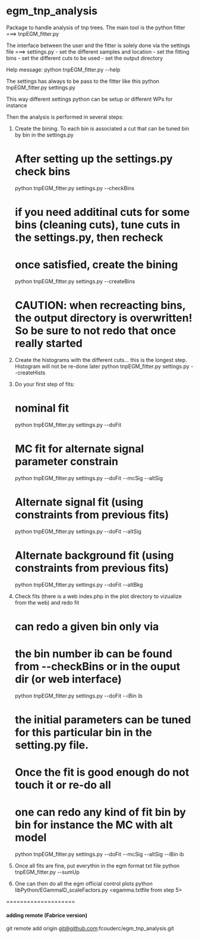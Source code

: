# egm_tnp_analysis


Package to handle analysis of tnp trees. The main tool is the python fitter
   ===> tnpEGM_fitter.py

The interface between the user and the fitter is solely done via the settings file
   ===> settings.py
   	- set the different samples and location
	- set the fitting bins
	- set the different cuts to be used
	- set the output directory

Help message:
     python tnpEGM_fitter.py --help 

The settings has always to be pass to the fitter like this
    python tnpEGM_fitter.py settings.py

This way different settings python can be setup or different WPs for instance


Then the analysis is performed in several steps:
1. Create the bining. To each bin is associated a cut that can be tuned bin by bin in the settings.py
   # After setting up the settings.py check bins 
   python tnpEGM_fitter.py settings.py  --checkBins
   
   # if  you need additinal cuts for some bins (cleaning cuts), tune cuts in the settings.py, then recheck
   # once satisfied, create the bining
   python tnpEGM_fitter.py settings.py  --createBins

   # CAUTION: when recreacting bins, the output directory is overwritten! So be sure to not redo that once really started

2. Create the histograms with the different cuts... this is the longest step. Histogram will not be re-done later
   python tnpEGM_fitter.py settings.py --createHists

3. Do your first step of fits:
   # nominal fit
   python tnpEGM_fitter.py settings.py --doFit
   
   # MC fit for alternate signal parameter constrain 
   python tnpEGM_fitter.py settings.py --doFit --mcSig --altSig

   # Alternate signal fit (using constraints from previous fits)
   python tnpEGM_fitter.py settings.py --doFit  --altSig

   # Alternate background fit (using constraints from previous fits)
   python tnpEGM_fitter.py settings.py --doFit  --altBkg

4. Check fits (there is a web index.php in the plot directory to vizualize from the web) and redo fit
   # can redo a given bin only via 
   # the bin number ib can be found from --checkBins or in the ouput dir (or web interface)
   python tnpEGM_fitter.py settings.py --doFit --iBin ib
   
   # the initial parameters can be tuned for this particular bin in the setting.py file. 
   # Once the fit is good enough do not touch it or re-do all
   # one can redo any kind of fit bin by bin for instance the MC with alt model
   python tnpEGM_fitter.py settings.py --doFit --mcSig --altSig --iBin ib

5. Once all fits are fine, put everythin in the egm format txt file
   python tnpEGM_fitter.py --sumUp
   
6. One can then do all the egm official control plots
   python libPython/EGammaID_scaleFactors.py  <egamma.txtfile from step 5>


====================
   


#### adding remote (Fabrice version)
git remote add origin git@github.com:fcouderc/egm_tnp_analysis.git